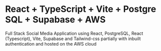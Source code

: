 # React + TypeScript + Vite + Postgre SQL + Supabase + AWS

Full Stack Social Media Application using React, PostgreSQL, React (Typescript), Vite, Supabase and Tailwind-css partially with inbuilt authentication and hosted on the AWS cloud
